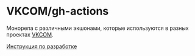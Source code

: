 # VKCOM/gh-actions

Монорепа с различными экшонами, которые используются в разных проектах
[VKCOM](https://github.com/VKCOM).

[Инструкция по разработке](CONTRIBUTING.md)
